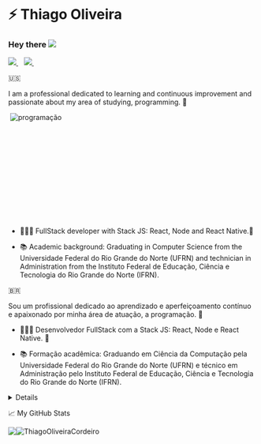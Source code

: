 <!-- ### Hi there 👋 -->

<!--
**ThiagoOliveiraCordeiro/ThiagoOliveiraCordeiro** is a ✨ _special_ ✨ repository because its `README.md` (this file) appears on your GitHub profile.

Here are some ideas to get you started:

- 🔭 I’m currently working on ...
- 🌱 I’m currently learning ...
- 👯 I’m looking to collaborate on ...
- 🤔 I’m looking for help with ...
- 💬 Ask me about ...
- 📫 How to reach me: ...
- 😄 Pronouns: ...
- ⚡ Fun fact: ...
-->
# ⚡ Thiago Oliveira

### Hey there <img src="https://media.giphy.com/media/hvRJCLFzcasrR4ia7z/giphy.gif" width="25px">

<p>
<a href="https://www.linkedin.com/in/thiago-de-oliveira-cordeiro-32562b1b6/">
    <img src="https://img.shields.io/badge/linkedin-%230077B5.svg?&style=for-the-badge&logo=linkedin&logoColor=white" />
</a>&nbsp;&nbsp;
<a href="mailto:thiagoty52@gmail.com">
    <img src="https://img.shields.io/badge/Gmail-D14836?style=for-the-badge&logo=gmail&logoColor=white" />        
</a>&nbsp;&nbsp; 
</p>

<p>

:us:

I am a professional dedicated to learning and continuous improvement and passionate about my area of ​​studying, programming. :rocket:

<img align="right" alt="programação" src="https://github.com/ThiagoOliveiraCordeiro/ThiagoOliveiraCordeiro/blob/master/programming.svg" width="500" height="230" /> <p>


- 👨🏽‍💻 FullStack developer with Stack JS: React, Node and React Native.💜

- :books: Academic background: Graduating in Computer Science from the Universidade Federal do Rio Grande do Norte (UFRN) and technician in Administration from the Instituto Federal de Educação, Ciência e Tecnologia do Rio Grande do Norte (IFRN). 

</p>

<p>
🇧🇷

Sou um profissional dedicado ao aprendizado e aperfeiçoamento contínuo e apaixonado por minha área de atuação, a programação. :rocket:

- 👨🏽‍💻 Desenvolvedor FullStack com a Stack JS: React, Node e React Native. 💜

- :books: Formação acadêmica: Graduando em Ciência da Computação pela Universidade Federal do Rio Grande do Norte (UFRN) e técnico em Administração pelo Instituto Federal de Educação, Ciência e Tecnologia do Rio Grande do Norte (IFRN). </p>

<details>

<sumary> Languages and Tools: </sumary>  

<code> <img alt="icone do html5" height="35" width="35" src="https://raw.githubusercontent.com/devicons/devicon/master/icons/html5/html5-original.svg"></code>
<code> <img alt="icone do css3" height="35" width="35" src="https://raw.githubusercontent.com/devicons/devicon/master/icons/css3/css3-original.svg"></code>
<code><img alt="icone do JavaScript" height="35" width="35" src="https://raw.githubusercontent.com/devicons/devicon/master/icons/javascript/javascript-original.svg"></code>
<code><img alt="icone do BootStrap" height="35" width="35" src="https://raw.githubusercontent.com/devicons/devicon/master/icons/bootstrap/bootstrap-plain.svg"></code>
<code><img alt="icone do TypeScript" height="35" width="35" src="https://raw.githubusercontent.com/devicons/devicon/master/icons/typescript/typescript-original.svg"></code>
<code><img alt="icone do BabelJS" height="35" width="35" src="https://raw.githubusercontent.com/devicons/devicon/master/icons/babel/babel-original.svg"></code>
<code><img alt="icone do Webpack" height="35" width="35" src="https://raw.githubusercontent.com/devicons/devicon/master/icons/webpack/webpack-original.svg"></code>
<code><img alt="icone do ReactJS" height="35" width="35" src="https://raw.githubusercontent.com/devicons/devicon/master/icons/react/react-original.svg"></code>
<code><img alt="icone do NextJS" height="35" width="35" src="https://raw.githubusercontent.com/devicons/devicon/master/icons/nextjs/nextjs-original.svg"></code>
<code><img alt="icone do ExpressJS" height="35" width="35" src="https://raw.githubusercontent.com/devicons/devicon/master/icons/express/express-original.svg"></code>
<code><img alt="icone do Python" height="35" width="35" src="https://raw.githubusercontent.com/devicons/devicon/master/icons/python/python-original.svg"></code>
<code><img alt="icone do Django" height="35" width="35" src="https://raw.githubusercontent.com/devicons/devicon/master/icons/django/django-original.svg"></code>
<code><img alt="icone do MySql" height="35" width="35" src="https://raw.githubusercontent.com/devicons/devicon/master/icons/mysql/mysql-original.svg"></code>
<code><img alt="icone do C" height="35" width="35" src="https://raw.githubusercontent.com/devicons/devicon/master/icons/c/c-original.svg"></code>
<code><img alt="icone do CPP" height="35" width="35" src="https://raw.githubusercontent.com/devicons/devicon/master/icons/cplusplus/cplusplus-original.svg"></code>
<code><img alt="icone do Linux" height="35" width="35" src="https://raw.githubusercontent.com/devicons/devicon/master/icons/linux/linux-original.svg"></code>

</details>


📈 My GitHub Stats

<img align="left" src="https://github-readme-stats.vercel.app/api/top-langs/?username=ThiagoOliveiraCordeiro&layout=compact"/>

<img src="https://github-readme-stats.vercel.app/api?username=ThiagoOliveiraCordeiro&show_icons=true" alt="ThiagoOliveiraCordeiro" />
<!-- <p style="align=center;"> -->
<!-- Change the `github-readme-stats.anuraghazra1.vercel.app` to `github-readme-stats.vercel.app`  -->
<!-- </p> -->
<!-- &theme=material-palenight -->
<!-- &theme=gotham -->
